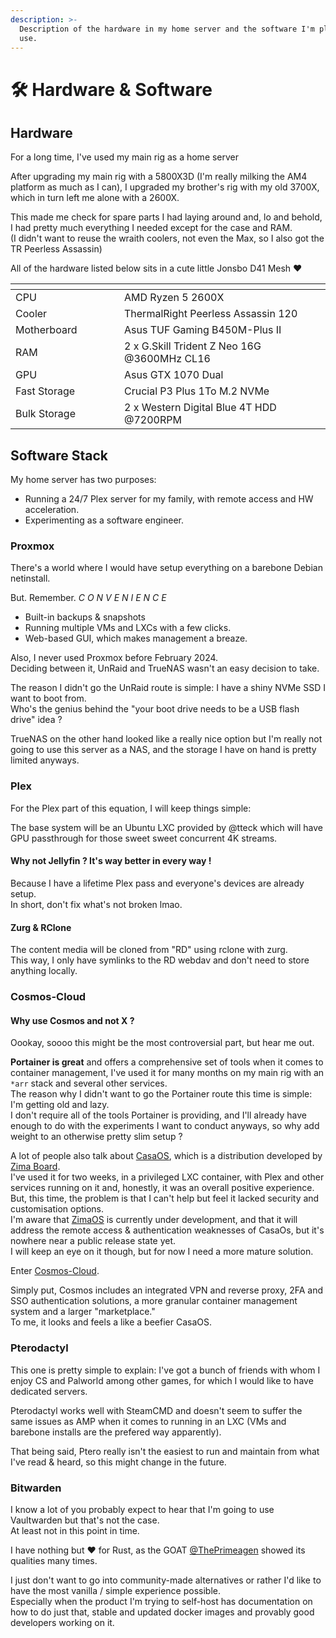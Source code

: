```yaml
---
description: >-
  Description of the hardware in my home server and the software I'm planning to
  use.
---
```


# 🛠️ Hardware & Software

## Hardware

For a long time, I've used my main rig as a home server&#x20;

After upgrading my main rig with a 5800X3D (I'm really milking the AM4 platform as much as I can), I upgraded my brother's rig with my old 3700X, which in turn left me alone with a 2600X.

This made me check for spare parts I had laying around and, lo and behold, I had pretty much everything I needed except for the case and RAM.\
(I didn't want to reuse the wraith coolers, not even the Max, so I also got the TR Peerless Assassin)

All of the hardware listed below sits in a cute little Jonsbo D41 Mesh :heart:

<table data-header-hidden><thead><tr><th width="158"></th><th></th></tr></thead><tbody><tr><td>CPU</td><td>AMD Ryzen 5 2600X</td></tr><tr><td>Cooler</td><td>ThermalRight Peerless Assassin 120</td></tr><tr><td>Motherboard</td><td>Asus TUF Gaming B450M-Plus II</td></tr><tr><td>RAM</td><td>2 x G.Skill Trident Z Neo 16G @3600MHz CL16</td></tr><tr><td>GPU</td><td>Asus GTX 1070 Dual</td></tr><tr><td>Fast Storage</td><td>Crucial P3 Plus 1To M.2 NVMe </td></tr><tr><td>Bulk Storage</td><td>2 x Western Digital Blue 4T HDD @7200RPM </td></tr></tbody></table>

## Software Stack

My home server has two purposes:

* Running a 24/7 Plex server for my family, with remote access and HW acceleration.
* Experimenting as a software engineer.

### Proxmox

There's a world where I would have setup everything on a barebone Debian netinstall.

But. Remember. _C O N V E N I E N C E_&#x20;

* Built-in backups & snapshots
* Running multiple VMs and LXCs with a few clicks.
* Web-based GUI, which makes management a breaze.

Also, I never used Proxmox before February 2024.\
Deciding between it, UnRaid and TrueNAS wasn't an easy decision to take.

The reason I didn't go the UnRaid route is simple: I have a shiny NVMe SSD I want to boot from.\
Who's the genius behind the "your boot drive needs to be a USB flash drive" idea ?

TrueNAS on the other hand looked like a really nice option but I'm really not going to use this server as a NAS, and the storage I have on hand is pretty limited anyways.

### Plex

For the Plex part of this equation, I will keep things simple:

The base system will be an Ubuntu LXC provided by @tteck which will have GPU passthrough for those sweet sweet concurrent 4K streams.

#### Why not Jellyfin ? It's way better in every way !

Because I have a lifetime Plex pass and everyone's devices are already setup.\
In short, don't fix what's not broken lmao.

#### Zurg & RClone

The content media will be cloned from "RD" using rclone with zurg.\
This way, I only have symlinks to the RD webdav and don't need to store anything locally.

### Cosmos-Cloud

#### Why use Cosmos and not X ?

Oookay, soooo this might be the most controversial part, but hear me out.

**Portainer is great** and offers a comprehensive set of tools when it comes to container management, I've used it for many months on my main rig with an `*arr` stack and several other services.\
The reason why I didn't want to go the Portainer route this time is simple: I'm getting old and lazy.\
I don't require all of the tools Portainer is providing, and I'll already have enough to do with the experiments I want to conduct anyways, so why add weight to an otherwise pretty slim setup ?

A lot of people also talk about [CasaOS](https://casaos.io/), which is a distribution developed by [Zima Board](https://www.zimaboard.com/).\
I've used it for two weeks, in a privileged LXC container, with Plex and other services running on it and, honestly, it was an overall positive experience.\
But, this time, the problem is that I can't help but feel it lacked security and customisation options.\
&#x20;   I'm aware that [ZimaOS](https://github.com/IceWhaleTech/zimaos-rauc) is currently under development, and that it will address the remote access & authentication weaknesses of CasaOs, but it's nowhere near a public release state yet.\
I will keep an eye on it though, but for now I need a more mature solution.

Enter [Cosmos-Cloud](https://cosmos-cloud.io/).

Simply put, Cosmos includes an integrated VPN and reverse proxy, 2FA and SSO authentication solutions, a more granular container management system and a larger "marketplace."\
To me, it looks and feels a like a beefier CasaOS.

### Pterodactyl

This one is pretty simple to explain: I've got a bunch of friends with whom I enjoy CS and Palworld among other games, for which I would like to have dedicated servers. &#x20;

Pterodactyl works well with SteamCMD and doesn't seem to suffer the same issues as AMP when it comes to running in an LXC (VMs and barebone installs are the prefered way apparently).

That being said, Ptero really isn't the easiest to run and maintain from what I've read & heard, so this might change in the future.

### Bitwarden

I know a lot of you probably expect to hear that I'm going to use Vaultwarden but that's not the case.\
At least not in this point in time.

I have nothing but :heart: for Rust, as the GOAT [@ThePrimeagen](https://www.twitch.tv/ThePrimeagen) showed its qualities many times.

I just don't want to go into community-made alternatives or rather I'd like to have the most vanilla / simple experience possible.\
Especially when the product I'm trying to self-host has documentation on how to do just that, stable and updated docker images and provably good developers working on it.

